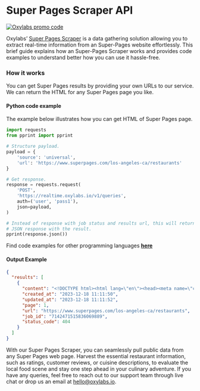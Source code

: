 # Super Pages Scraper API

[![Oxylabs promo code](https://user-images.githubusercontent.com/129506779/250792357-8289e25e-9c36-4dc0-a5e2-2706db797bb5.png)](https://oxylabs.go2cloud.org/aff_c?offer_id=7&aff_id=877&url_id=112)

Oxylabs’ [Super Pages Scraper](https://oxylabs.io/products/scraper-api/web/superpages?utm_source=github&utm_medium=repositories&utm_campaign=product) is a data gathering solution allowing you to extract real-time information from an Super-Pages website effortlessly. This brief guide explains how an Super-Pages Scraper works and provides code examples to understand better how you can use it hassle-free.

### How it works

You can get Super Pages results by providing your own URLs to our service. We can return the HTML for any Super Pages page you like.

#### Python code example

The example below illustrates how you can get HTML of Super Pages page.

```python
import requests
from pprint import pprint

# Structure payload.
payload = {
    'source': 'universal',
    'url': 'https://www.superpages.com/los-angeles-ca/restaurants'
}

# Get response.
response = requests.request(
    'POST',
    'https://realtime.oxylabs.io/v1/queries',
    auth=('user', 'pass1'),
    json=payload,
)

# Instead of response with job status and results url, this will return the
# JSON response with the result.
pprint(response.json())
```
Find code examples for other programming languages [**here**](https://github.com/oxylabs/super-pages-scraper/tree/main/code%20examples)

#### Output Example
```json
{
  "results": [
    {
      "content": "<!DOCTYPE html><html lang=\"en\"><head><meta name=\"charset\" content=\"utf-8\"><meta http-equiv=\"X-UA-Com ... </html>",
      "created_at": "2023-12-18 11:11:50",
      "updated_at": "2023-12-18 11:11:52",
      "page": 1,
      "url": "https://www.superpages.com/los-angeles-ca/restaurants",
      "job_id": "7142471515836069889",
      "status_code": 404
    }
  ]
}
```
With our Super Pages Scraper, you can seamlessly pull public data from any Super Pages web page. Harvest the essential restaurant information, such as ratings, customer reviews, or cuisine descriptions, to evaluate the local food scene and stay one step ahead in your culinary adventure. If you have any queries, feel free to reach out to our support team through live chat or drop us an email at hello@oxylabs.io.
